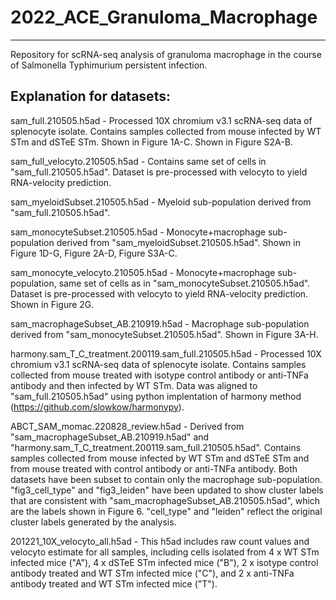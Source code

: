# 2022_ACE_Granuloma_Macrophage
------------------------
Repository for scRNA-seq analysis of granuloma macrophage in the course of Salmonella Typhimurium persistent infection.

Explanation for datasets:
------------------------

sam_full.210505.h5ad - Processed 10X chromium v3.1 scRNA-seq data of splenocyte isolate. Contains samples collected from mouse infected by WT STm and dSTeE STm. Shown in Figure 1A-C. Shown in Figure S2A-B.

sam_full_velocyto.210505.h5ad - Contains same set of cells in "sam_full.210505.h5ad". Dataset is pre-processed with velocyto to yield RNA-velocity prediction.

sam_myeloidSubset.210505.h5ad - Myeloid sub-population derived from "sam_full.210505.h5ad".

sam_monocyteSubset.210505.h5ad - Monocyte+macrophage sub-population derived from "sam_myeloidSubset.210505.h5ad". Shown in Figure 1D-G, Figure 2A-D, Figure S3A-C.

sam_monocyte_velocyto.210505.h5ad - Monocyte+macrophage sub-population, same set of cells as in "sam_monocyteSubset.210505.h5ad". Dataset is pre-processed with velocyto to yield RNA-velocity prediction. Shown in Figure 2G.

sam_macrophageSubset_AB.210919.h5ad - Macrophage sub-population derived from "sam_monocyteSubset.210505.h5ad". Shown in Figure 3A-H.

harmony.sam_T_C_treatment.200119.sam_full.210505.h5ad - Processed 10X chromium v3.1 scRNA-seq data of splenocyte isolate. Contains samples collected from mouse treated with isotype control antibody or anti-TNFa antibody and then infected by WT STm. Data was aligned to "sam_full.210505.h5ad" using python implentation of harmony method (https://github.com/slowkow/harmonypy).

ABCT_SAM_momac.220828_review.h5ad - Derived from "sam_macrophageSubset_AB.210919.h5ad" and "harmony.sam_T_C_treatment.200119.sam_full.210505.h5ad". Contains samples collected from mouse infected by WT STm and dSTeE STm and from mouse treated with control antibody or anti-TNFa antibody. Both datasets have been subset to contain only the macrophage sub-population. "fig3_cell_type" and "fig3_leiden" have been updated to show cluster labels that are consistent with "sam_macrophageSubset_AB.210505.h5ad", which are the labels shown in Figure 6. "cell_type" and "leiden" reflect the original cluster labels generated by the analysis.

201221_10X_velocyto_all.h5ad - This h5ad includes raw count values and velocyto estimate for all samples, including cells isolated from 4 x WT STm infected mice ("A"), 4 x dSTeE STm infected mice ("B"), 2 x isotype control antibody treated and WT STm infected mice ("C"), and 2 x anti-TNFa antibody treated and WT STm infected mice ("T").
